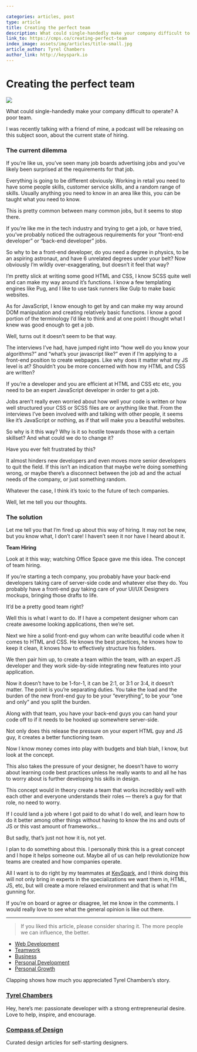 ```yaml
---

categories: articles, post
type: article
title: Creating the perfect team
description: What could single-handedly make your company difficult to operate? A poor team. I was recently talking with a friend of mine, a podcast will be releasing on this subject soon, about the current state of hiring. The current dilemma. If you’re like us, you’ve seen many job boards advertising jobs and you’ve likely been surprised at the requirements for that job.
link_to: https://cmps.co/creating-perfect-team
index_image: assets/img/articles/title-small.jpg
article_author: Tyrel Chambers
author_link: http://keyspark.io
---
```

# Creating the perfect team

![](https://cdn-images-1.medium.com/max/1000/1*da6_ok-_fgs_avgHkUJpnw.jpeg)

What could single-handedly make your company difficult to operate? A poor team.

I was recently talking with a friend of mine, a podcast will be releasing on
this subject soon, about the current state of hiring.

### The current dilemma

If you’re like us, you’ve seen many job boards advertising jobs and you’ve
likely been surprised at the requirements for that job.

Everything is going to be different obviously. Working in retail you need to
have some people skills, customer service skills, and a random range of skills.
Usually anything you need to know in an area like this, you can be taught what
you need to know.

This is pretty common between many common jobs, but it seems to stop there.

If you’re like me in the tech industry and trying to get a job, or have tried,
you’ve probably noticed the outrageous requirements for your “front-end
developer” or “back-end developer” jobs.

So why to be a front-end developer, do you need a degree in physics, to be an
aspiring astronaut, and have 6 unrelated degrees under your belt? Now obviously
I’m wildly over-exaggerating, but doesn’t it feel that way?

I’m pretty slick at writing some good HTML and CSS, I know SCSS quite well and
can make my way around it’s functions. I know a few templating engines like Pug,
and I like to use task runners like Gulp to make basic websites.

As for JavaScript, I know enough to get by and can make my way around DOM
manipulation and creating relatively basic functions. I know a good portion of
the terminology I’d like to think and at one point I thought what I knew was
good enough to get a job.

Well, turns out it doesn’t seem to be that way.

The interviews I’ve had, have jumped right into “how well do you know your
algorithms?” and “what’s your javascript like?” even if I’m applying to a
front-end position to create webpages. Like why does it matter what my JS level
is at? Shouldn’t you be more concerned with how my HTML and CSS are written?

If you’re a developer and you are efficient at HTML and CSS etc etc, you need to
be an expert JavaScript developer in order to get a job.

Jobs aren’t really even worried about how well your code is written or how well
structured your CSS or SCSS files are or anything like that. From the interviews
I’ve been involved with and talking with other people, it seems like it’s
JavaScript or nothing, as if that will make you a beautiful websites.

So why is it this way? Why is it so hostile towards those with a certain
skillset? And what could we do to change it?

Have you ever felt frustrated by this?

It almost hinders new developers and even moves more senior developers to quit
the field. If this isn’t an indication that maybe we’re doing something wrong,
or maybe there’s a disconnect between the job ad and the actual needs of the
company, or just something random.

Whatever the case, I think it’s toxic to the future of tech companies.

Well, let me tell you our thoughts.

### The solution

Let me tell you that I’m fired up about this way of hiring. It may not be new,
but you know what, I don’t care! I haven’t seen it nor have I heard about it.

**Team Hiring**

Look at it this way; watching Office Space gave me this idea. The concept of
team hiring.

If you’re starting a tech company, you probably have your back-end developers
taking care of server-side code and whatever else they do. You probably have a
front-end guy taking care of your UI/UX Designers mockups, bringing those drafts
to life.

It’d be a pretty good team right?

Well this is what I want to do. If I have a competent designer whom can create
awesome looking applications, then we’re set.

Next we hire a solid front-end guy whom can write beautiful code when it comes
to HTML and CSS. He knows the best practices, he knows how to keep it clean, it
knows how to effectively structure his folders.

We then pair him up, to create a team within the team, with an expert JS
developer and they work side-by-side integrating new features into your
application.

Now it doesn’t have to be 1-for-1, it can be 2:1, or 3:1 or 3:4, it doesn’t
matter. The point is you’re separating duties. You take the load and the burden
of the new front-end guy to be your “everything”, to be your “one and only” and
you split the burden.

Along with that team, you have your back-end guys you can hand your code off to
if it needs to be hooked up somewhere server-side.

Not only does this release the pressure on your expert HTML guy and JS guy, it
creates a better functioning team.

Now I know money comes into play with budgets and blah blah, I know, but look at
the concept.

This also takes the pressure of your designer, he doesn’t have to worry about
learning code best practices unless he really wants to and all he has to worry
about is further developing his skills in design.

This concept would in theory create a team that works incredibly well with each
other and everyone understands their roles — there’s a guy for that role, no
need to worry.

If I could land a job where I got paid to do what I do well, and learn how to do
it better among other things without having to know the ins and outs of JS or
this vast amount of frameworks…

But sadly, that’s just not how it is, not yet.

I plan to do something about this. I personally think this is a great concept
and I hope it helps someone out. Maybe all of us can help revolutionize how
teams are created and how companies operate.

All I want is to do right by my teammates at
[KeySpark](http://www.keyspark.io/), and I think doing this will not only bring
in experts in the specializations we want them in, HTML, JS, etc, but will
create a more relaxed environment and that is what I’m gunning for.

If you’re on board or agree or disagree, let me know in the comments. I would
really love to see what the general opinion is like out there.

*****

> If you liked this article, please consider sharing it. The more people we can
> influence, the better.

* [Web
Development](https://read.compassofdesign.com/tagged/web-development?source=post)
* [Teamwork](https://read.compassofdesign.com/tagged/teamwork?source=post)
* [Business](https://read.compassofdesign.com/tagged/business?source=post)
* [Personal
Development](https://read.compassofdesign.com/tagged/personal-development?source=post)
* [Personal
Growth](https://read.compassofdesign.com/tagged/personal-growth?source=post)

Clapping shows how much you appreciated Tyrel Chambers’s story.

### [Tyrel Chambers](https://read.compassofdesign.com/@tyrel.chambers)

Hey, here’s me: passionate developer with a strong entrepreneurial desire. Love
to help, inspire, and encourage.

### [Compass of Design](https://read.compassofdesign.com/?source=footer_card)

Curated design articles for self-starting designers.
